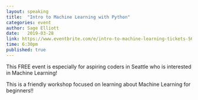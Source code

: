 ```yaml
---
layout: speaking
title:  "Intro to Machine Learning with Python"
categories: event
author: Sage Elliott
date:   2019-03-28
link: https://www.eventbrite.com/e/intro-to-machine-learning-tickets-56532340753
time: 6:30pm
published: true
---
```


This FREE event is especially for aspiring coders in Seattle who is interested in Machine Learning!

This is a friendly workshop focused on learning about Machine Learning for beginners!!

